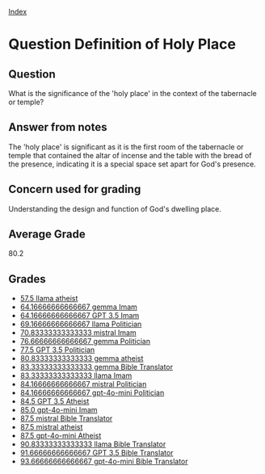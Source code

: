
[Index](../../index.md)
# Question Definition of Holy Place
## Question
What is the significance of the 'holy place' in the context of the tabernacle or temple?

## Answer from notes
The 'holy place' is significant as it is the first room of the tabernacle or temple that contained the altar of incense and the table with the bread of the presence, indicating it is a special space set apart for God's presence.

## Concern used for grading
Understanding the design and function of God's dwelling place.

## Average Grade
80.2

## Grades
 * [57.5 llama atheist](../answers/llama_atheist/Definition_of_Holy_Place.md)
 * [64.16666666666667 gemma Imam](../answers/gemma_Imam/Definition_of_Holy_Place.md)
 * [64.16666666666667 GPT 3.5 Imam](../answers/GPT_3.5_Imam/Definition_of_Holy_Place.md)
 * [69.16666666666667 llama Politician](../answers/llama_Politician/Definition_of_Holy_Place.md)
 * [70.83333333333333 mistral Imam](../answers/mistral_Imam/Definition_of_Holy_Place.md)
 * [76.66666666666667 gemma Politician](../answers/gemma_Politician/Definition_of_Holy_Place.md)
 * [77.5 GPT 3.5 Politician](../answers/GPT_3.5_Politician/Definition_of_Holy_Place.md)
 * [80.83333333333333 gemma atheist](../answers/gemma_atheist/Definition_of_Holy_Place.md)
 * [83.33333333333333 gemma Bible Translator](../answers/gemma_Bible_Translator/Definition_of_Holy_Place.md)
 * [83.33333333333333 llama Imam](../answers/llama_Imam/Definition_of_Holy_Place.md)
 * [84.16666666666667 mistral Politician](../answers/mistral_Politician/Definition_of_Holy_Place.md)
 * [84.16666666666667 gpt-4o-mini Politician](../answers/gpt-4o-mini_Politician/Definition_of_Holy_Place.md)
 * [84.5 GPT 3.5 Atheist](../answers/GPT_3.5_Atheist/Definition_of_Holy_Place.md)
 * [85.0 gpt-4o-mini Imam](../answers/gpt-4o-mini_Imam/Definition_of_Holy_Place.md)
 * [87.5 mistral Bible Translator](../answers/mistral_Bible_Translator/Definition_of_Holy_Place.md)
 * [87.5 mistral atheist](../answers/mistral_atheist/Definition_of_Holy_Place.md)
 * [87.5 gpt-4o-mini Atheist](../answers/gpt-4o-mini_Atheist/Definition_of_Holy_Place.md)
 * [90.83333333333333 llama Bible Translator](../answers/llama_Bible_Translator/Definition_of_Holy_Place.md)
 * [91.66666666666667 GPT 3.5 Bible Translator](../answers/GPT_3.5_Bible_Translator/Definition_of_Holy_Place.md)
 * [93.66666666666667 gpt-4o-mini Bible Translator](../answers/gpt-4o-mini_Bible_Translator/Definition_of_Holy_Place.md)
